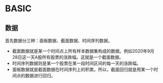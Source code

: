 # BASIC

## 数据

首先数据分三种：面板数据、截面数据、时间序列数据。

* 截面数据就是某一个时间点上所有样本数据集构成的数据。例如2020年9月28日这一天A股所有股票的涨跌幅。这就是一个截面数据。
* 时间序列数据则是某一个股票在某一段时间区间的每一天的涨跌幅。
* 面板数据就是截面数据在时间序列上的积累。所以，截面回归就是用某一个时间点的数据进行回归。
